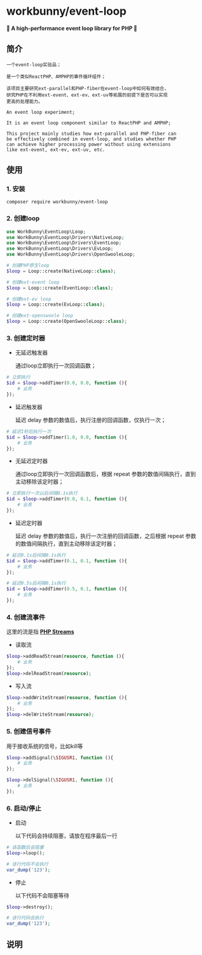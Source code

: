 # workbunny/event-loop

**🐇 A high-performance event loop library for PHP 🐇**

## 简介

    一个event-loop实验品；

    是一个类似ReactPHP、AMPHP的事件循环组件；

    该项目主要研究ext-parallel和PHP-fiber在event-loop中如何有效结合，
    研究PHP在不利用ext-event、ext-ev、ext-uv等拓展的前提下是否可以实现
    更高的处理能力。

    An event loop experiment;

    It is an event loop component similar to ReactPHP and AMPHP;

    This project mainly studies how ext-parallel and PHP-fiber can
    be effectively combined in event-loop, and studies whether PHP 
    can achieve higher processing power without using extensions 
    like ext-event, ext-ev, ext-uv, etc.

## 使用

### 1. 安装
```
composer require workbunny/event-loop
```

### 2. 创建loop

```php
use WorkBunny\EventLoop\Loop;
use WorkBunny\EventLoop\Drivers\NativeLoop;
use WorkBunny\EventLoop\Drivers\EventLoop;
use WorkBunny\EventLoop\Drivers\EvLoop;
use WorkBunny\EventLoop\Drivers\OpenSwooleLoop;

# 创建PHP原生loop
$loop = Loop::create(NativeLoop::class);

# 创建ext-event loop
$loop = Loop::create(EventLoop::class);

# 创建ext-ev loop
$loop = Loop::create(EvLoop::class);

# 创建ext-openswoole loop
$loop = Loop::create(OpenSwooleLoop::class);
```

### 3. 创建定时器

- 无延迟触发器

  通过loop立即执行一次回调函数；
```php
# 立即执行
$id = $loop->addTimer(0.0, 0.0, function (){
    # 业务
});
```

- 延迟触发器

  延迟 delay 参数的数值后，执行注册的回调函数，仅执行一次；
```php
# 延迟1秒后执行一次
$id = $loop->addTimer(1.0, 0.0, function (){
    # 业务
});
```

- 无延迟定时器

  通过loop立即执行一次回调函数后，根据 repeat 参数的数值间隔执行，直到主动移除该定时器；
```php
# 立即执行一次以后间隔0.1s执行
$id = $loop->addTimer(0.0, 0.1, function (){
    # 业务
});
```

- 延迟定时器

  延迟 delay 参数的数值后，执行一次注册的回调函数，之后根据 repeat 参数的数值间隔执行，直到主动移除该定时器；
```php
# 延迟0.1s后间隔0.1s执行
$id = $loop->addTimer(0.1, 0.1, function (){
    # 业务
});

# 延迟0.5s后间隔0.1s执行
$id = $loop->addTimer(0.5, 0.1, function (){
    # 业务
});
```

### 4. 创建流事件

  这里的流是指 **[PHP Streams](https://www.php.net/manual/zh/book.stream.php)**

- 读取流
```php
$loop->addReadStream(resource, function (){
    # 业务
});
$loop->delReadStream(resource);
```

- 写入流
```php
$loop->addWriteStream(resource, function (){
    # 业务
});
$loop->delWriteStream(resource);
```

### 5. 创建信号事件

  用于接收系统的信号，比如kill等
```php
$loop->addSignal(\SIGUSR1, function (){
    # 业务
});

$loop->delSignal(\SIGUSR1, function (){
    # 业务
});
```

### 6. 启动/停止

- 启动

  以下代码会持续阻塞，请放在程序最后一行
```php
# 该函数后会阻塞
$loop->loop();

# 该行代码不会执行
var_dump('123');
```

- 停止

  以下代码不会阻塞等待
```php
$loop->destroy();

# 该行代码会执行
var_dump('123');
```

## 说明

